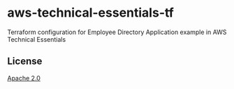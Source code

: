 # aws-technical-essentials-tf

Terraform configuration for Employee Directory Application example in AWS Technical Essentials

## License

[Apache 2.0](./LICENSE)
